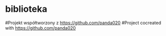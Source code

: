 ﻿# biblioteka
#Projekt współtworzony z https://github.com/panda020
#Project cocreated with https://github.com/panda020
